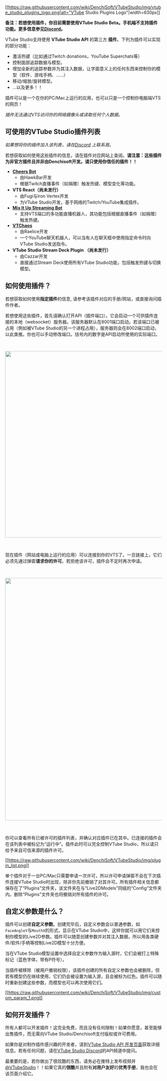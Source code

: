 [[https://raw.githubusercontent.com/wiki/DenchiSoft/VTubeStudio/img/vtube_studio_plugins_logo.png|alt="VTube Studio Plugins Logo"|width=630px]]

**备注：若想使用插件，你目前需要使用VTube Studio Beta。手机端不支持插件功能。更多信息参见[Discord](https://discord.gg/VTubeStudio)。**

VTube Studio支持使用 **VTube Studio API** 的第三方 **插件**。下列为插件可以实现的部分功能：
* 激活热键（比如通过Twitch donations，YouTube Superchats等）
* 控制面部追踪数据与模型。
* 增加全新的追踪参数并为其注入数据，让字面意义上的任何东西来控制你的模型（软件、游戏手柄、……）
* 移动/缩放/旋转模型。
* ...以及更多！！

插件可以是一个在你的PC/Mac上运行的应用，也可以只是一个控制你电脑端VTS的网页！

_插件无法通过VTS访问你的网络摄像头或读取任何个人数据。_

## 可使用的VTube Studio插件列表

_如果想将你的插件加入该列表，请在[Discord](https://discord.gg/VTubeStudio) 上联系我。_

若想获取如何使用这些插件的信息，请在插件对应网站上查阅。**请注意：这些插件为非官方插件且并非由Denchisoft开发。请只使用你信任的插件！！**
* **[Cheers Bot](https://cheers.hawk.bar/)**
  * 由HawkBar开发
  * 根据Twitch直播事件（如捐赠）触发热键、模型变化等功能。
* **VTS React（尚未发行）**
  * 由Fugi与Iron Vertex开发
  * 为VTube Studio开发，基于网络的Twitch/YouTube集成插件。
* **[Mix It Up Streaming Bot](https://mixitupapp.com/)**
  * 支持VTS端口的多功能直播机器人，其功能包括根据直播事件（如捐赠）触发热键。
* **[VTChaos](https://github.com/Raelice/VTchaos)**
  * 由Raelice开发
  * 一个YouTube聊天机器人，可以当有人在聊天框中使用指定命令时向VTube Studio发送指令。
* **VTube Studio Stream Deck Plugin （尚未发行）**
  * 由Cazzar开发
  * 直接通过Stream Deck使用所有VTube Studio功能，包括触发热键与切换模型。

## 如何使用插件？

若想获取如何使用**指定插件**的信息, 请参考该插件对应的手册/网站，或直接询问插件作者。

若想使用这些插件，首先请确认打开API（插件端口）。它会启动一个可供插件连接的本地（websocket）服务器。该服务器默认在8001端口启动。若该端口已被占用（例如被VTube Studio的另一个进程占用），服务器则会在8002端口启动，以此类推。你也可以手动修改端口。括号内的数字是API启动所使用的实际端口。

<br/>
<p align="center">
  <img src="https://raw.githubusercontent.com/wiki/DenchiSoft/VTubeStudio/img/plugins_on.png" width="600px"/>
</p>
<br/>

现在插件（网站或电脑上运行的应用）可以连接到你的VTS了。一旦链接上，它们必须先通过弹窗**请求你的许可**。若拒绝该许可，插件会不定时再次申请。

<br/>
<p align="center">
  <img src="https://raw.githubusercontent.com/wiki/DenchiSoft/VTubeStudio/img/plugin_permission.png" width="781px"/>
</p>
<br/>

你可以查看所有已被许可的插件列表，并确认对应插件已在其中。已连接的插件会在该列表中被标记为“运行中”。插件此时可以完全控制VTube Studio，所以请只给予来自可信来源的插件许可。

[[https://raw.githubusercontent.com/wiki/DenchiSoft/VTubeStudio/img/plugin_list.png]]

单个插件对于一台PC/Mac只需要申请一次许可，所以许可申请弹窗不会在下次插件连接VTube Studio时出现，除非你先前撤销了对其许可。所有插件相关信息都保存在了“Plugins”文件夹，该文件夹在与“Live2DModels”同级的“Config”文件夹内。删除“Plugins”文件夹也将撤销对所有插件的许可。

## 自定义参数是什么？

插件可以创建**自定义参数**。创建完毕后，自定义参数会以普通参数，如`FaceAngleY`与`MouthX`的形式，显示在VTube Studio中，这样你就可以用它们来控制你模型的Live2D参数。插件可以随意创建参数并对其注入数据，所以用各类硬件/软件/手柄等控制Live2D模型十分方便。 

当在VTube Studio模型设置中选择自定义参数作为输入源时，它们会被打上特殊标记（蓝色字体，带有P符号）。

当插件被移除（被用户撤销权限），该插件创建的所有自定义参数也会被删除，但若有模型仍在继续使用，它们仍会被设置为输入源，且会被标为红色。插件可以随时重新创建这些参数，而模型也可以再次使用它们。

[[https://raw.githubusercontent.com/wiki/DenchiSoft/VTubeStudio/img/custom_param_1.png]]

## 如何开发插件？

所有人都可以开发插件！这完全免费，而且没有任何限制！如果你愿意，甚至能够出售插件，而无需向VTube Studio/Denchisoft支付版权或许可费用。

如果你是对制作插件感兴趣的开发者，请到[VTube Studio API 开发页面](https://github.com/DenchiSoft/VTubeStudio/)获取详细信息。若有任何问题，请在[VTube Studio Discord](https://discord.gg/VTubeStudio)的API频道中提问。

最重要的是，若你做出了很炫酷的东西，请务必在推特上发布视频并[@VTubeStudio](https://twitter.com/VTubeStudio)！！如果它真的**很酷**并且附有**对用户友好**的**优秀手册**，我也会在该页面介绍它。